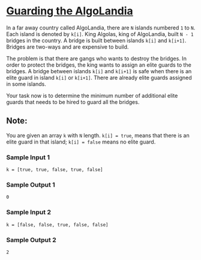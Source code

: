 # [Guarding the AlgoLandia](https://www.codewars.com/kata/guarding-the-algolandia "https://www.codewars.com/kata/5d0d1c14c843440026d7958e")

In a far away country called AlgoLandia, there are `N` islands numbered `1` to `N`. Each island is denoted by `k[i]`. King Algolas, king of AlgoLandia, built `N - 1` bridges in the country. A bridge is built between islands `k[i]` and `k[i+1]`. Bridges are two-ways and are expensive to build.

The problem is that there are gangs who wants to destroy the bridges. In order to protect the bridges, the king wants to assign an elite guards to the bridges. A bridge between islands `k[i]` and `k[i+1]` is safe when there is an elite guard in island `k[i]` or `k[i+1]`. There are already elite guards assigned in some islands.

Your task now is to determine the minimum number of additional elite guards that needs to be hired to guard all the bridges.

## Note:
You are given an array `k` with `N` length.
`k[i] = true`, means that there is an elite guard in that island; `k[i] = false` means no elite guard.

### Sample Input 1
```
k = [true, true, false, true, false]
```
### Sample Output 1
```
0
```

### Sample Input 2
```
k = [false, false, true, false, false]
```
### Sample Output 2
```
2
```